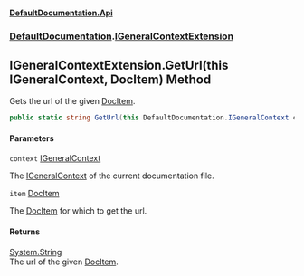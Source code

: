 #### [DefaultDocumentation.Api](index.md 'index')
### [DefaultDocumentation](index.md#DefaultDocumentation 'DefaultDocumentation').[IGeneralContextExtension](IGeneralContextExtension.md 'DefaultDocumentation.IGeneralContextExtension')

## IGeneralContextExtension.GetUrl(this IGeneralContext, DocItem) Method

Gets the url of the given [DocItem](DocItem.md 'DefaultDocumentation.Models.DocItem').

```csharp
public static string GetUrl(this DefaultDocumentation.IGeneralContext context, DefaultDocumentation.Models.DocItem item);
```
#### Parameters

<a name='DefaultDocumentation.IGeneralContextExtension.GetUrl(thisDefaultDocumentation.IGeneralContext,DefaultDocumentation.Models.DocItem).context'></a>

`context` [IGeneralContext](IGeneralContext.md 'DefaultDocumentation.IGeneralContext')

The [IGeneralContext](IGeneralContext.md 'DefaultDocumentation.IGeneralContext') of the current documentation file.

<a name='DefaultDocumentation.IGeneralContextExtension.GetUrl(thisDefaultDocumentation.IGeneralContext,DefaultDocumentation.Models.DocItem).item'></a>

`item` [DocItem](DocItem.md 'DefaultDocumentation.Models.DocItem')

The [DocItem](DocItem.md 'DefaultDocumentation.Models.DocItem') for which to get the url.

#### Returns
[System.String](https://docs.microsoft.com/en-us/dotnet/api/System.String 'System.String')  
The url of the given [DocItem](DocItem.md 'DefaultDocumentation.Models.DocItem').